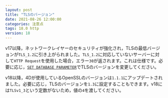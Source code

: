 ```yaml
---
layout: post
title: "TLSのバージョン"
date: 2021-08-26 12:00:00
categories: 注意点
tags: 18.0 http
version: 18
---
```


v17以降，ネットワークレイヤーのセキュリティが強化され，TLSの最低バージョンが`TLS_1.2`に引き上がられました。`TLS_1.2`に対応していないサーバーに対して`HTTP Request`を使用した場合，エラー`30`が返されます。これは仕様です。必要に応じ，[`SET DATABASE PARAMETER`](https://doc.4d.com/4Dv19/4D/19/SET-DATABASE-PARAMETER.301-5392530.ja.html)でTLSのバージョンを変更してください。

v18以降，4Dが使用しているOpenSSLのバージョンは`1.1.1`にアップデートされました。必要に応じ，TLSのバージョンを`1.3`に設定することもできます。v18には`TLSv1_3`という定数がないため，値の`4`を渡してください。
